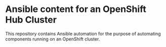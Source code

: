 # Ansible content for an OpenShift Hub Cluster

This repository contains Ansible automation for the purpose of automating components running on an OpenShift cluster.
